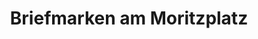 ---
title: "Briefmarken am Moritzplatz"
url: /augsburg/briefmarken-am-moritzplatz/
shop: Sammler
---